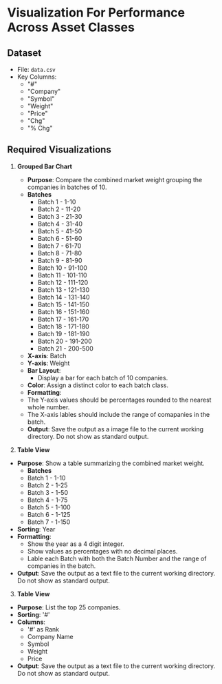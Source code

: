 # Visualization For Performance Across Asset Classes

## Dataset
- File: `data.csv`
- Key Columns:
  - "#"
  - "Company"
  - "Symbol"
  - "Weight"
  - "Price"
  - "Chg"
  - "% Chg"

## Required Visualizations

1. **Grouped Bar Chart**
   - **Purpose**: Compare the combined market weight grouping the companies in batches of 10.
   - **Batches**
     - Batch 1 - 1-10
     - Batch 2 - 11-20
     - Batch 3 - 21-30
     - Batch 4 - 31-40
     - Batch 5 - 41-50
     - Batch 6 - 51-60
     - Batch 7 - 61-70
     - Batch 8 - 71-80
     - Batch 9 - 81-90
     - Batch 10 - 91-100
     - Batch 11 - 101-110
     - Batch 12 - 111-120
     - Batch 13 - 121-130
     - Batch 14 - 131-140
     - Batch 15 - 141-150
     - Batch 16 - 151-160
     - Batch 17 - 161-170
     - Batch 18 - 171-180
     - Batch 19 - 181-190
     - Batch 20 - 191-200
     - Batch 21 - 200-500
   - **X-axis**: Batch
   - **Y-axis**: Weight
   - **Bar Layout**: 
     - Display a bar for each batch of 10 companies.
   - **Color**: Assign a distinct color to each batch class.
   - **Formatting**: 
    - The Y-axis values should be percentages rounded to the nearest whole number.
    - The X-axis lables should include the range of comapanies in the batch.
   - **Output**: Save the output as a image file to the current working directory. Do not show as standard output.

2. **Table View**
  - **Purpose**: Show a table summarizing the combined market weight.
     - **Batches**
     - Batch 1 - 1-10
     - Batch 2 - 1-25
     - Batch 3 - 1-50
     - Batch 4 - 1-75
     - Batch 5 - 1-100
     - Batch 6 - 1-125
     - Batch 7 - 1-150
  - **Sorting**: Year
  - **Formatting**:
    - Show the year as a 4 digit integer.
    - Show values as percentages with no decimal places.
    - Lable each Batch with both the Batch Number and the range of companies in the batch.
  - **Output**: Save the output as a text file to the current working directory. Do not show as standard output.

3. **Table View**
  - **Purpose**: List the top 25 companies.
  - **Sorting**: '#'
  - **Columns**:
    - '#' as Rank
    - Company Name
    - Symbol
    - Weight
    - Price
  - **Output**: Save the output as a text file to the current working directory. Do not show as standard output.